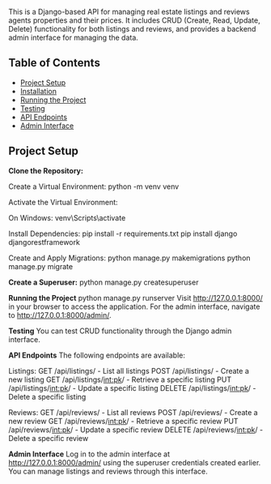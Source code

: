 

This is a Django-based API for managing real estate listings and reviews agents properties and their prices. It includes CRUD (Create, Read, Update, Delete) functionality for both listings and reviews, and provides a backend admin interface for managing the data.

## Table of Contents
- [Project Setup](#project-setup)
- [Installation](#installation)
- [Running the Project](#running-the-project)
- [Testing](#testing)
- [API Endpoints](#api-endpoints)
- [Admin Interface](#admin-interface)

## Project Setup

**Clone the Repository:**

Create a Virtual Environment:
python -m venv venv

Activate the Virtual Environment:

On Windows:
venv\Scripts\activate

Install Dependencies:
pip install -r requirements.txt
pip install django djangorestframework

Create and Apply Migrations:
python manage.py makemigrations
python manage.py migrate

**Create a Superuser:**
python manage.py createsuperuser

**Running the Project**
python manage.py runserver
Visit http://127.0.0.1:8000/ in your browser to access the application. For the admin interface, navigate to http://127.0.0.1:8000/admin/.

**Testing**
You can test CRUD functionality through the Django admin interface.

**API Endpoints**
The following endpoints are available:

Listings:
GET /api/listings/ - List all listings
POST /api/listings/ - Create a new listing
GET /api/listings/<int:pk>/ - Retrieve a specific listing
PUT /api/listings/<int:pk>/ - Update a specific listing
DELETE /api/listings/<int:pk>/ - Delete a specific listing

Reviews:
GET /api/reviews/ - List all reviews
POST /api/reviews/ - Create a new review
GET /api/reviews/<int:pk>/ - Retrieve a specific review
PUT /api/reviews/<int:pk>/ - Update a specific review
DELETE /api/reviews/<int:pk>/ - Delete a specific review

**Admin Interface**
Log in to the admin interface at http://127.0.0.1:8000/admin/ using the superuser credentials created earlier. You can manage listings and reviews through this interface.
